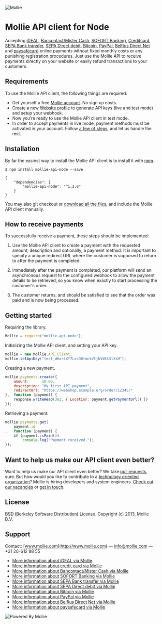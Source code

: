 ![Mollie](http://www.mollie.nl/files/Mollie-Logo-Style-Small.png)

# Mollie API client for Node #

Accepting [iDEAL](https://www.mollie.com/ideal/), [Bancontact/Mister Cash](https://www.mollie.com/mistercash/), [SOFORT Banking](https://www.mollie.com/sofort/), [Creditcard](https://www.mollie.com/creditcard/), [SEPA Bank transfer](https://www.mollie.com/overboeking/), [SEPA Direct debit](https://www.mollie.com/directdebit/), [Bitcoin](https://www.mollie.com/bitcoin/), [PayPal](https://www.mollie.com/paypal/), [Belfius Direct Net](https://www.mollie.com/belfiusdirectnet/) and [paysafecard](https://www.mollie.com/paysafecard/) online payments without fixed monthly costs or any punishing registration procedures. Just use the Mollie API to receive payments directly on your website or easily refund transactions to your customers.

## Requirements ##
To use the Mollie API client, the following things are required:

+ Get yourself a free [Mollie account](https://www.mollie.nl/aanmelden). No sign up costs.
+ Create a new [Website profile](https://www.mollie.nl/beheer/account/profielen/) to generate API keys (live and test mode) and setup your webhook.
+ Now you're ready to use the Mollie API client in test mode.
+ In order to accept payments in live mode, payment methods must be activated in your account. Follow [a few of steps](https://www.mollie.nl/beheer/diensten), and let us handle the rest.

## Installation ##

By far the easiest way to install the Mollie API client is to install it with [npm](https://npmjs.org/).

    $ npm install mollie-api-node --save

    {
        "dependencies": {
            "mollie-api-node": "^1.2.0"
        }
    }

You may also git checkout or [download all the files](https://github.com/mollie/mollie-api-node/archive/master.zip), and include the Mollie API client manually.

## How to receive payments ##

To successfully receive a payment, these steps should be implemented:

1. Use the Mollie API client to create a payment with the requested amount, description and optionally, a payment method. It is important to specify a unique redirect URL where the customer is supposed to return to after the payment is completed.

2. Immediately after the payment is completed, our platform will send an asynchronous request to the configured webhook to allow the payment details to be retrieved, so you know when exactly to start processing the customer's order.

3. The customer returns, and should be satisfied to see that the order was paid and is now being processed.

## Getting started ##

Requiring the library.

```javascript
Mollie = require("mollie-api-node");
```

Initializing the Mollie API client, and setting your API key.

```javascript
mollie = new Mollie.API.Client;
mollie.setApiKey("test_dHar4XY7LxsDOtmnkVtjNVWXLSlXsM");
```

Creating a new payment.

```javascript
mollie.payments.create({
    amount:      10.00,
    description: "My first API payment",
    redirectUrl: "https://webshop.example.org/order/12345/"
},  function (payment) {
    response.writeHead(302, { Location: payment.getPaymentUrl() })
});
```

Retrieving a payment.

```javascript
mollie.payments.get(
    payment.id
,   function (payment) {
    if (payment.isPaid())
        console.log("Payment received.");
});
```

## Want to help us make our API client even better? ##
	
Want to help us make our API client even better? We take [pull requests](https://github.com/mollie/mollie-api-node/pulls?utf8=%E2%9C%93&q=is%3Apr), sure. But how would you like to contribute to a [technology oriented organization](https://www.mollie.com/nl/blog/post/werken-bij-mollie-sfeer-kansen-en-mogelijkheden/)? Mollie is hiring developers and system engineers. [Check out our vacancies](https://www.mollie.com/nl/jobs) or [get in touch](mailto:personeel@mollie.com).

## License ##
[BSD (Berkeley Software Distribution) License](http://www.opensource.org/licenses/bsd-license.php).
Copyright (c) 2013, Mollie B.V.

## Support ##
Contact: [www.mollie.com](http://www.mollie.com) — info@mollie.com — +31 20-612 88 55

+ [More information about iDEAL via Mollie](https://www.mollie.com/ideal/)
+ [More information about credit card via Mollie](https://www.mollie.com/creditcard/)
+ [More information about Bancontact/Mister Cash via Mollie](https://www.mollie.com/mistercash/)
+ [More information about SOFORT Banking via Mollie](https://www.mollie.com/sofort/)
+ [More information about SEPA Bank transfer via Mollie](https://www.mollie.com/banktransfer/)
+ [More information about SEPA Direct debit via Mollie](https://www.mollie.com/directdebit/)
+ [More information about Bitcoin via Mollie](https://www.mollie.com/bitcoin/)
+ [More information about PayPal via Mollie](https://www.mollie.com/paypal/)
+ [More information about Belfius Direct Net via Mollie](https://www.mollie.com/belfiusdirectnet/)
+ [More information about paysafecard via Mollie](https://www.mollie.com/paysafecard/)

![Powered By Mollie](https://www.mollie.com/images/badge-betaling-medium.png)

